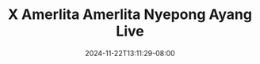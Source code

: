 --- 
title: "X Amerlita  Amerlita Nyepong Ayang Live"
description: "   video bokep X Amerlita  Amerlita Nyepong Ayang Live simontox   terbaru"
date: 2024-11-22T13:11:29-08:00
file_code: "4xxs21kq2kil"
draft: false
cover: "aob8w60247lphnrg.jpg"
tags: ["Amerlita", "Amerlita", "Nyepong", "Ayang", "Live", "bokep-indo", "bokep-viral", "bokep-ig"]
length: 676
fld_id: "1483155"
foldername: "Amerlita 1"
categories: ["Amerlita 1"]
views: 1
---